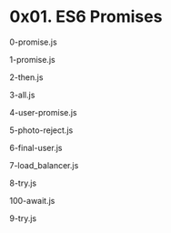 # 0x01. ES6 Promises

0-promise.js

1-promise.js

2-then.js

3-all.js

4-user-promise.js

5-photo-reject.js

6-final-user.js

7-load_balancer.js

8-try.js

100-await.js

9-try.js
